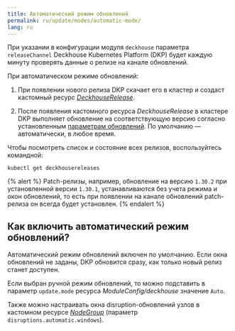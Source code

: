 ```yaml
---
title: Автоматический режим обновлений
permalink: ru/update/modes/automatic-mode/
lang: ru
---
```


При указании в конфигурации модуля `deckhouse` параметра `releaseChannel` Deckhouse Kubernetes Platform (DKP) будет каждую минуту проверять данные о релизе на канале обновлений.

При автоматическом режиме обновлений:

1. При появлении нового релиза DKP скачает его в кластер и создаст кастомный ресурс [*DeckhouseRelease*](modules/002-deckhouse/cr.html#deckhouserelease).

2. После появления кастомного ресурса *DeckhouseRelease* в кластере DKP выполняет обновление на соответствующую версию согласно установленным [параметрам обновлений](modules/002-deckhouse/configuration.html#parameters-update). По умолчанию — автоматически, в любое время.

Чтобы посмотреть список и состояние всех релизов, воспользуйтесь командной:

```shell
kubectl get deckhousereleases
```

{% alert %}
Patch-релизы, например, обновление на версию `1.30.2` при установленной версии `1.30.1`, устанавливаются без учета режима и окон обновлений, то есть при появлении на канале обновлений patch-релиза он всегда будет установлен.
{% endalert %}

## Как включить автоматический режим обновлений?

Автоматический режим обновлений включен по умолчанию. Если окна обновлений не заданы, DKP обновится сразу, как только новый релиз станет доступен. 

Если выбран ручной режим обновлений, то можно подставить в параметр `update.mode` ресурса *ModuleConfig/deckhouse* значение `Auto`.

Также можно настраивать окна disruption-обновлений узлов в кастомном ресурсе [*NodeGroup*](../040-node-manager/cr.html#nodegroup) (параметр `disruptions.automatic.windows`).